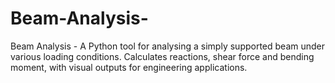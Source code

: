 # Beam-Analysis-
Beam Analysis - A Python tool for analysing a simply supported beam under various loading conditions. Calculates reactions, shear force and bending moment, with visual outputs for engineering applications.

